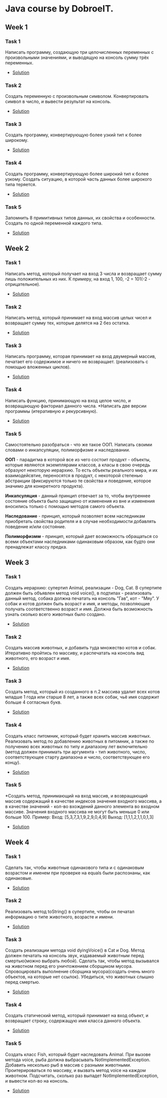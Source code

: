 # Java course by DobroeIT.

## Week 1
### Task 1 
Написать программу, создающую три целочисленных переменных с произвольными значениями, и выводящую на консоль сумму трёх переменных.
* [Solution](https://github.com/golovinovaOV/dobroeittask/blob/master/Week1/src/Tasks/Task1.java)

### Task 2
Создать переменную с произвольным символом. Конвертировать символ в число, и вывести результат на консоль.
* [Solution](https://github.com/golovinovaOV/dobroeittask/blob/master/Week1/src/Tasks/Task2.java)

### Task 3
Создать программу, конвертирующую более узкий тип к более широкому.
* [Solution](https://github.com/golovinovaOV/dobroeittask/blob/master/Week1/src/Tasks/Task3.java)

### Task 4
Создать программу, конвертирующую более широкий тип к более узкому. Создать ситуацию, в которой часть данных более широкого типа теряется.
* [Solution](https://github.com/golovinovaOV/dobroeittask/blob/master/Week1/src/Tasks/Task4.java)

### Task 5
Запомнить 8 примитивных типов данных, их свойства и особенности. Создать по одной переменной каждого типа.
* [Solution](https://github.com/golovinovaOV/dobroeittask/blob/master/Week1/src/Tasks/Task5.java)

## Week 2
### Task 1 
Написать метод, который получает на вход 3 числа и возвращает сумму лишь положительных из них. К примеру, на вход 1, 100, -2 = 101(-2 - отрицательное).
* [Solution](https://github.com/golovinovaOV/dobroeittask/blob/master/Week2/src/com/holovinova/Task1.java)

### Task 2 
Написать метод, который принимает на вход массив целых чисел и возвращает сумму тех, которые делятся на 2 без остатка.
* [Solution](https://github.com/golovinovaOV/dobroeittask/blob/master/Week2/src/com/holovinova/Task2.java)

### Task 3 
Написать программу, которая принимает на вход двумерный массив, печатает его содержимое и ничего не возвращает. (реализовать с помощью вложенных циклов).
* [Solution](https://github.com/golovinovaOV/dobroeittask/blob/master/Week2/src/com/holovinova/Task3.java)

### Task 4 
Написать функцию, принимающую на вход целое число, и возвращающую факториал данного числа. *Написать две версии программы (итеративную и рекурсивную).
* [Solution](https://github.com/golovinovaOV/dobroeittask/blob/master/Week2/src/com/holovinova/Task4.java)

### Task 5 
Самостоятельно разобраться - что же такое ООП. Написать своими словами о инкапсуляции, полиморфизме и наследовании.

**ООП** - парадигма в которой все из чего состоит продукт - объекты, которые являются экземплярами классов, а класы в свою очередь образуют некоторую иерархию. То есть объекты реального мира, и их взаимодейсвтие, переносятся в продукт, с некоторой степенью абстракции (фиксируются только те свойства и поведение, которое значимо для конкретного продукта). 
 
**Инкапсуляция** - данный принцип отвечает за то, чтобы внутреннее состояние объекта было защищено от изменения из вне и изменения вносились только с помощью методов самого объекта.

**Наследование** - принцип, который позволяет всем наследникам приобретать свойства родителя и в случае необходимости добавлять поведение и/или состояние.

**Полиморфизмм** -  принцип, который дает возможность обращаться со всеми объектами наследниками одинаковым образом, как будто они пренадлежат классу предка.

## Week 3
### Task 1 
Создать иерархию: супертип Animal, реализации - Dog, Cat. В супертипе должен быть объявлен метод void voice(), в подтипах - реализовать данный метод, собака должна печатать на консоль "Гав", кот - "Мяу". У собак и котов должен быть возраст и имя, и методы, позволяющие получать соответственно возраст и имя. Должна быть возможность узнать сколько всего животных было создано.

* [Solution](https://github.com/golovinovaOV/dobroeittask/blob/master/Week3/src/com/holovinova/Task1)

### Task 2  
Создать массив животных, и добавить туда множество котов и собак. Итеративно пройтись по массиву, и распечатать на консоль вид животного, его возраст и имя.

* [Solution](https://github.com/golovinovaOV/dobroeittask/blob/master/Week3/src/com/holovinova/Task2)

### Task 3 
Создать метод, который из созданного в п.2 массива удалит всех котов младше 1 года или старше 8 лет, а также всех собак, чьё имя содержит больше 4 согласных букв. 

* [Solution](https://github.com/golovinovaOV/dobroeittask/blob/master/Week3/src/com/holovinova/Task3)

### Task 4
Создать класс питомник, который будет хранить массив животных. Реализовать метод по добавлению животных в питомник, а также по получению всех животных по типу и диапазону лет включительно (метод должен принимать три аргумента - тип животного, число, соответствующее старту диапазона и число, соответствующее его концу).

* [Solution](https://github.com/golovinovaOV/dobroeittask/blob/master/Week3/src/com/holovinova/Task4)

### Task 5
*Создать метод, принимающий на вход массив, и возвращающий массив содержащий в качестве индексов значения входного массива, а в качестве значений - кол-во вхождений данного элемента во входном массиве. Значения входного массива не могут быть меньше 0 или больше 100.
Пример:
Вход: [5,3,7,3,1,9,2,9,0,4,9]
Выход: [1,1,1,2,1,1,0,1,3]

* [Solution](https://github.com/golovinovaOV/dobroeittask/blob/master/Week3/src/com/holovinova/Task5)

## Week 4
### Task 1 
 Сделать так, чтобы животные одинакового типа и с одинаковым возрастом и именем при проверке на equals были распознаны, как одинаковые.

* [Solution](https://github.com/golovinovaOV/dobroeittask/blob/master/Week4/src/com/holovinova/Task1/TestEquals)

### Task 2 

Реализовать метод toString() в супертипе, чтобы он печатал информацию о типе животного, возрасте и имени.

* [Solution](https://github.com/golovinovaOV/dobroeittask/blob/master/Week4/src/com/holovinova/Task2/TestToString)

### Task 3 
Создать реализации метода void dyingVoice() в Cat и Dog. Метод должен печатать на консоль звук, издаваемый животным перед смертью(можно выбрать любой). Сделать так, чтобы метод вызывался на животном перед его уничтожением сборщиком мусора. Спровоцировать выполнение сборщика мусора(создать очень много объектов, на которые нет ссылок). Убедиться, что животных слышно перед смертью.

* [Solution](https://github.com/golovinovaOV/dobroeittask/blob/master/Week4/src/com/holovinova/Task3/TestGarbageCollector)

### Task 4 
Создать статический метод, который принимает на вход объект, и возвращает строку, содержащую имя класса данного объекта.

* [Solution](https://github.com/golovinovaOV/dobroeittask/blob/master/Week4/src/com/holovinova/Task4/TestClassName)

### Task 5 
Создать класс Fish, который будет наследовать Animal. При вызове метода voice, рыба должна выбрасывать NotImplementedException. Добавить несколько рыб в массив с разными животными. Проитерироваться по массиву, и вызвать метод voice на каждом животном. Подсчитать, сколько раз выпадет NotImplementedException, и вывести кол-во на консоль.

* [Solution](https://github.com/golovinovaOV/dobroeittask/blob/master/Week4/src/com/holovinova/Task5/TestFish)
